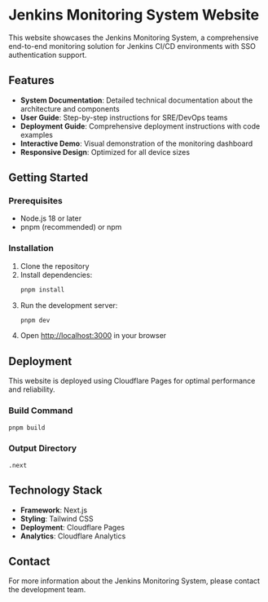 # Jenkins Monitoring System Website

This website showcases the Jenkins Monitoring System, a comprehensive end-to-end monitoring solution for Jenkins CI/CD environments with SSO authentication support.

## Features

- **System Documentation**: Detailed technical documentation about the architecture and components
- **User Guide**: Step-by-step instructions for SRE/DevOps teams
- **Deployment Guide**: Comprehensive deployment instructions with code examples
- **Interactive Demo**: Visual demonstration of the monitoring dashboard
- **Responsive Design**: Optimized for all device sizes

## Getting Started

### Prerequisites

- Node.js 18 or later
- pnpm (recommended) or npm

### Installation

1. Clone the repository
2. Install dependencies:
   ```bash
   pnpm install
   ```
3. Run the development server:
   ```bash
   pnpm dev
   ```
4. Open [http://localhost:3000](http://localhost:3000) in your browser

## Deployment

This website is deployed using Cloudflare Pages for optimal performance and reliability.

### Build Command

```bash
pnpm build
```

### Output Directory

```
.next
```

## Technology Stack

- **Framework**: Next.js
- **Styling**: Tailwind CSS
- **Deployment**: Cloudflare Pages
- **Analytics**: Cloudflare Analytics

## Contact

For more information about the Jenkins Monitoring System, please contact the development team.
